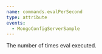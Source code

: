 ```yaml
---
name: commands.evalPerSecond
type: attribute
events:
  - MongoConfigServerSample
---
```


The number of times eval executed.
